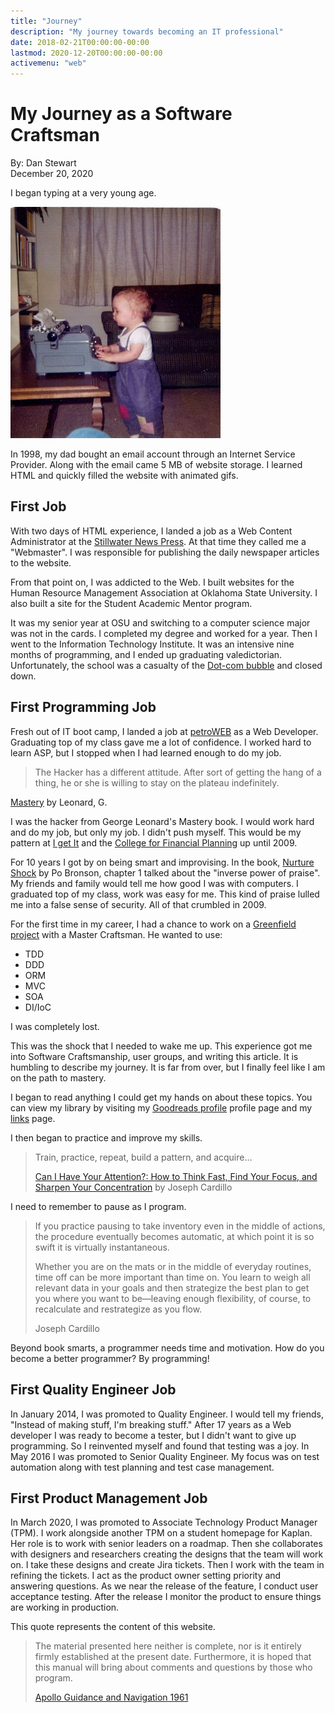 ```yaml
---
title: "Journey"
description: "My journey towards becoming an IT professional"
date: 2018-02-21T00:00:00-00:00
lastmod: 2020-12-20T00:00:00-00:00
activemenu: "web"
---
```


# My Journey as a Software Craftsman

By: Dan Stewart\
December 20, 2020

I began typing at a very young age.

![Young Stew](/images/sc/youngprogrammer.jpg)

In 1998, my dad bought an email account through an Internet Service Provider. Along with the email came 5 MB of website storage.
I learned HTML and quickly filled the website with animated gifs.

## First Job

With two days of HTML experience, I landed a job as a Web Content Administrator at the [Stillwater News Press](https://www.stwnewspress.com).
At that time they called me a "Webmaster". I was responsible for publishing the daily newspaper articles to the website.

From that point on, I was addicted to the Web. I built websites for the Human Resource Management Association at Oklahoma State University.
I also built a site for the Student Academic Mentor program.

It was my senior year at OSU and switching to a computer science major was not in the cards. I completed my degree and worked for a year.
Then I went to the Information Technology Institute. It was an intensive nine months of programming, and I ended up graduating valedictorian.
Unfortunately, the school was a casualty of the [Dot-com bubble](https://en.wikipedia.org/wiki/Dot-com_bubble) and closed down.

## First Programming Job

Fresh out of IT boot camp, I landed a job at [petroWEB](https://www.petroweb.com/) as a Web Developer. Graduating top of my class gave me
a lot of confidence. I worked hard to learn ASP, but I stopped when I had learned enough to do my job.

>The Hacker has a different attitude. After sort of getting the hang of a thing, he or she is willing to stay on the plateau indefinitely.
>
[Mastery](https://www.amazon.com/Mastery-Keys-Success-Long-Term-Fulfillment/dp/0452267560) by Leonard, G.

I was the hacker from George Leonard's Mastery book. I would work hard and do my job, but only my job. I didn't push myself. This would be
my pattern at [I get It](https://www.myigetit.com/) and the [College for Financial Planning](https://www.cffp.edu) up until 2009.

For 10 years I got by on being smart and improvising. In the book, [Nurture Shock](https://www.amazon.com/NurtureShock-New-Thinking-About-Children/dp/0446504130) by Po Bronson,
chapter 1 talked about the "inverse power of praise". My friends and family would tell me how good I was with computers. I graduated top
of my class, work was easy for me. This kind of praise lulled me into a false sense of security. All of that crumbled in 2009.

For the first time in my career, I had a chance to work on a [Greenfield project](https://en.wikipedia.org/wiki/Greenfield_project) with
a Master Craftsman. He wanted to use:

* TDD
* DDD
* ORM
* MVC
* SOA
* DI/IoC

I was completely lost.

This was the shock that I needed to wake me up. This experience got me into Software Craftsmanship, user groups, and writing this article.
It is humbling to describe my journey. It is far from over, but I finally feel like I am on the path to mastery.

I began to read anything I could get my hands on about these topics. You can view my library by visiting my
[Goodreads profile](https://goodreads.com/stewshack) profile page and my [links](/post/links) page.

I then began to practice and improve my skills.

>Train, practice, repeat, build a pattern, and acquire&hellip;
>
>[Can I Have Your Attention?: How to Think Fast, Find Your Focus, and Sharpen Your Concentration](https://www.amazon.com/Can-Have-Your-Attention-Concentration/dp/1601630638/)
by Joseph Cardillo

I need to remember to pause as I program.

>If you practice pausing to take inventory even in the middle of actions, the procedure eventually becomes automatic, at which point it is so swift
>it is virtually instantaneous.
>
>Whether you are on the mats or in the middle of everyday routines, time off can be more important than time on. You learn to weigh all relevant
>data in your goals and then strategize the best plan to get you where you want to be&mdash;leaving enough flexibility, of course, to recalculate
>and restrategize as you flow.
>
>Joseph Cardillo

Beyond book smarts, a programmer needs time and motivation. How do you become a better programmer? By programming!

## First Quality Engineer Job

In January 2014, I was promoted to Quality Engineer. I would tell my friends, "Instead of making stuff, I'm breaking stuff." After 17 years as a
Web developer I was ready to become a tester, but I didn't want to give up programming. So I reinvented myself  and found that testing was a joy.
In May 2016 I was promoted to Senior Quality Engineer. My focus was on test automation along with test planning and test case management.

## First Product Management Job

In March 2020, I was promoted to Associate Technology Product Manager (TPM). I work alongside another TPM on a student homepage for Kaplan. Her role is to work with senior leaders on a roadmap. Then she collaborates with designers and researchers creating the designs that the team will work on. I take these designs and create Jira tickets. Then I work with the team in refining the tickets. I act as the product owner setting priority and answering questions. As we near the release of the feature, I conduct user acceptance testing. After the release I monitor the product to ensure things are working in production.

This quote represents the content of this website.

>The material presented here neither is complete, nor is it entirely firmly established at the present date. Furthermore, it is hoped that this
>manual will bring about comments and questions by those who program.
>
>[Apollo Guidance and Navigation 1961](https://www.ibiblio.org/apollo/NARA-SW/E-1077.pdf)

